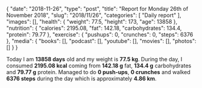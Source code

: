 {
    "date": "2018-11-26",
    "type": "post",
    "title": "Report for Monday 26th of November 2018",
    "slug": "2018\/11\/26",
    "categories": [
        "Daily report"
    ],
    "images": [],
    "health": {
        "weight": 77.5,
        "height": 173,
        "age": 13858
    },
    "nutrition": {
        "calories": 2195.08,
        "fat": 142.18,
        "carbohydrates": 134.4,
        "protein": 79.77
    },
    "exercise": {
        "pushups": 0,
        "crunches": 0,
        "steps": 6376
    },
    "media": {
        "books": [],
        "podcast": [],
        "youtube": [],
        "movies": [],
        "photos": []
    }
}

Today I am <strong>13858 days</strong> old and my weight is <strong>77.5 kg</strong>. During the day, I consumed <strong>2195.08 kcal</strong> coming from <strong>142.18 g</strong> fat, <strong>134.4 g</strong> carbohydrates and <strong>79.77 g</strong> protein. Managed to do <strong>0 push-ups</strong>, <strong>0 crunches</strong> and walked <strong>6376 steps</strong> during the day which is approximately <strong>4.86 km</strong>.